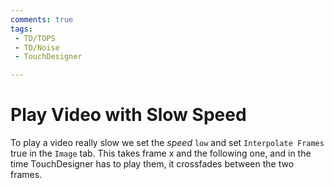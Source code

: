 ```yaml
---
comments: true
tags:
 - TD/TOPS
 - TD/Noise
 - TouchDesigner

---
```


# Play Video with Slow Speed

To play a video really slow we set the *speed* `low` and set `Interpolate Frames` true in the `Image` tab. This takes frame x and the following one, and in the time TouchDesigner has to play them, it crossfades between the two frames.

